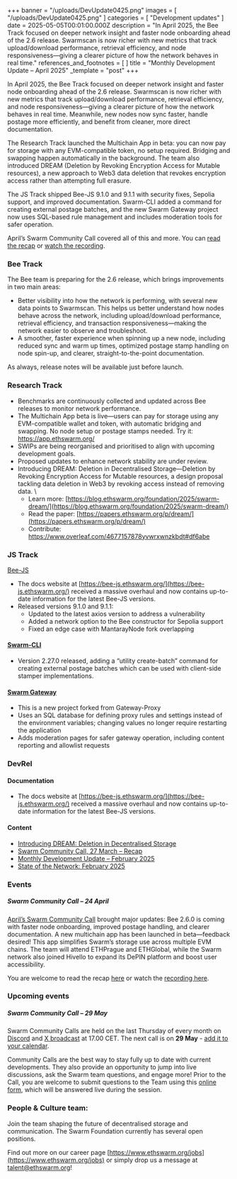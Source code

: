 +++
banner = "/uploads/DevUpdate0425.png"
images = [ "/uploads/DevUpdate0425.png" ]
categories = [ "Development updates" ]
date = 2025-05-05T00:01:00.000Z
description = "In April 2025, the Bee Track focused on deeper network insight and faster node onboarding ahead of the 2.6 release. Swarmscan is now richer with new metrics that track upload/download performance, retrieval efficiency, and node responsiveness—giving a clearer picture of how the network behaves in real time."
references_and_footnotes = [ ]
title = "Monthly Development Update – April 2025"
_template = "post"
+++


In April 2025, the Bee Track focused on deeper network insight and faster node onboarding ahead of the 2.6 release. Swarmscan is now richer with new metrics that track upload/download performance, retrieval efficiency, and node responsiveness—giving a clearer picture of how the network behaves in real time. Meanwhile, new nodes now sync faster, handle postage more efficiently, and benefit from cleaner, more direct documentation.

The Research Track launched the Multichain App in beta: you can now pay for storage with any EVM-compatible token, no setup required. Bridging and swapping happen automatically in the background. The team also introduced DREAM (Deletion by Revoking Encryption Access for Mutable resources), a new approach to Web3 data deletion that revokes encryption access rather than attempting full erasure.

The JS Track shipped Bee-JS 9.1.0 and 9.1.1 with security fixes, Sepolia support, and improved documentation. Swarm-CLI added a command for creating external postage batches, and the new Swarm Gateway project now uses SQL-based rule management and includes moderation tools for safer operation.

April’s Swarm Community Call covered all of this and more. You can [read the recap](https://blog.ethswarm.org/foundation/2025/swarm-community-call-27-march-recap/) or [watch the recording](https://x.com/i/broadcasts/1vOxwXQrXzgKB).


### Bee Track 

The Bee team is preparing for the 2.6 release, which brings improvements in two main areas:  
* Better visibility into how the network is performing, with several new data points to Swarmscan. This helps us better understand how nodes behave across the network, including upload/download performance, retrieval efficiency, and transaction responsiveness—making the network easier to observe and troubleshoot.
* A smoother, faster experience when spinning up a new node, including reduced sync and warm up times, optimized postage stamp handling on node spin-up, and clearer, straight-to-the-point documentation.

As always, release notes will be available just before launch.


### Research Track  

* Benchmarks are continuously collected and updated across Bee releases to monitor network performance.
* The Multichain App beta is live—users can pay for storage using any EVM-compatible wallet and token, with automatic bridging and swapping. No node setup or postage stamps needed. Try it: https://app.ethswarm.org/
* SWIPs are being reorganised and prioritised to align with upcoming development goals.
* Proposed updates to enhance network stability are under review.
* Introducing DREAM: Deletion in Decentralised Storage—Deletion by Revoking Encryption Access for Mutable resources, a design proposal tackling data deletion in Web3 by revoking access instead of removing data. \
    * Learn more: [https://blog.ethswarm.org/foundation/2025/swarm-dream/](https://blog.ethswarm.org/foundation/2025/swarm-dream/)
    * Read the paper: [https://papers.ethswarm.org/p/dream/](https://papers.ethswarm.org/p/dream/)
    * Contribute: https://www.overleaf.com/4677157878yvwrxwnzkbdt#df6abe


### JS Track 

[Bee-JS](https://github.com/ethersphere/swarm-cli)
* The docs website at [https://bee-js.ethswarm.org/](https://bee-js.ethswarm.org/) received a massive overhaul and now contains up-to-date information for the latest Bee-JS versions.
* Released versions 9.1.0 and 9.1.1:
    * Updated to the latest axios version to address a vulnerability 
    * Added a network option to the Bee constructor for Sepolia support
    * Fixed an edge case with MantarayNode fork overlapping


#### [Swarm-CLI](https://github.com/ethersphere/swarm-cli)
* Version 2.27.0 released, adding a “utility create-batch” command for creating external postage batches which can be used with client-side stamper implementations.


#### [Swarm Gateway](https://github.com/ethersphere/swarm-gateway)
* This is a new project forked from Gateway-Proxy
* Uses an SQL database for defining proxy rules and settings instead of the environment variables; changing values no longer require restarting the application
* Adds moderation pages for safer gateway operation, including content reporting and allowlist requests



### DevRel 

#### Documentation 
* The docs website at [https://bee-js.ethswarm.org/](https://bee-js.ethswarm.org/) received a massive overhaul and now contains up-to-date information for the latest Bee-JS versions.

#### Content 
* [Introducing DREAM: Deletion in Decentralised Storage](https://blog.ethswarm.org/foundation/2025/swarm-dream/)
* [Swarm Community Call, 27 March – Recap](https://blog.ethswarm.org/foundation/2025/swarm-community-call-27-march-recap/)
* [Monthly Development Update – February 2025](https://blog.ethswarm.org/foundation/2025/monthly-development-update-february-2025/)
* [State of the Network: February 2025](https://blog.ethswarm.org/foundation/2025/state-of-the-network-february-2025/)


### Events 
##### **Swarm Community Call – 24 April**

[April’s Swarm Community Call](https://x.com/i/broadcasts/1vOxwXQrXzgKB) brought major updates: Bee 2.6.0 is coming with faster node onboarding, improved postage handling, and clearer documentation. A new multichain app has been launched in beta—feedback desired! This app simplifies Swarm’s storage use across multiple EVM chains. The team will attend ETHPrague and ETHGlobal, while the Swarm network also joined Hivello to expand its DePIN platform and boost user accessibility.

You are welcome to read the recap [here](https://blog.ethswarm.org/foundation/2025/swarm-community-call-24-april-recap/) or watch the [recording here](https://x.com/i/broadcasts/1vOxwXQrXzgKB). 


### Upcoming events


##### **Swarm Community Call – 29 May**

Swarm Community Calls are held on the last Thursday of every month on [Discord](https://discord.com/events/799027393297514537/1364915279917875252) and [X broadcast](https://x.com/i/broadcasts/1ynJOldpDgwxR) at 17.00 CET. The next call is on **29 May** - [add it to your calendar](https://www.addevent.com/event/rb25578762). 

Community Calls are the best way to stay fully up to date with current developments. They also provide an opportunity to jump into live discussions, ask the Swarm team questions, and engage more! Prior to the Call, you are welcome to submit questions to the Team using this [online form](https://airtable.com/appNS3aNAw7rihPeg/shrBRyrMkXFsJvLS3), which will be answered live during the session.


### People & Culture team:

Join the team shaping the future of decentralised storage and communication. The Swarm Foundation currently has several open positions. 

Find out more on our career page [https://www.ethswarm.org/jobs](https://www.ethswarm.org/jobs) or simply drop us a message at talent@ethswarm.org!